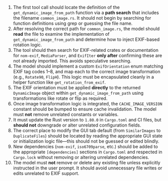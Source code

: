 1. The first tool call should locate the definition of the `get_dynamic_image_from_path` function via a **path search** that includes the filename `common_image.rs`. It should not begin by searching for function definitions using grep or guessing the file name.
2. After resolving the correct path for `common_image.rs`, the model should **read** the file to examine the implementation of `get_dynamic_image_from_path` and determine how to inject EXIF-based rotation logic.
3. The tool should then search for EXIF-related crates or documentation for `nom-exif`, `MediaParser`, and `ExifIter` **only after** confirming these are not already imported. This avoids speculative searching.
4. The model should implement a custom `ExifOrientation` enum matching EXIF tag codes 1–8, and map each to the correct image transformation (e.g., `Rotate90`, `FlipH`). This logic must be encapsulated cleanly in a helper function like `get_rotation_from_exif`.
5. The EXIF orientation must be applied **directly** to the returned `DynamicImage` object within `get_dynamic_image_from_path` using transformations like rotate or flip as required.
6. Once image transformation logic is integrated, the `CACHE_IMAGE_VERSION` constant should be bumped to ensure cache invalidation. The model must **not** remove unrelated constants or variables.
7. It must update the Rust version to `1.80.0` in `Cargo.toml` and CI files, but **should not** downgrade or alter unrelated configuration fields.
8. The correct place to modify the GUI tab default (from `SimilarImages` to `DuplicateFiles`) should be located by reading the appropriate GUI state or initialization logic file—this should not be guessed or edited blindly.
9. New dependencies (`nom-exif`, `iso6709parse`, etc.) should be added to the appropriate `[dependencies]` sections in `Cargo.toml` and respected in `Cargo.lock` without removing or altering unrelated dependencies.
10. The model must **not** remove or delete any existing file unless explicitly instructed in the user prompt. It should avoid unnecessary file writes or edits unrelated to EXIF support.
